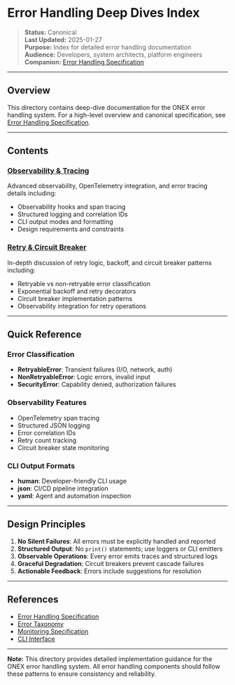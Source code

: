 <!-- === OmniNode:Metadata ===
metadata_version: 0.1.0
protocol_version: 1.1.0
owner: OmniNode Team
copyright: OmniNode Team
schema_version: 1.1.0
name: index.md
version: 1.0.0
uuid: b7ec0d3e-2f06-4c8c-b90a-f6b9515493e5
author: OmniNode Team
created_at: 2025-05-27T07:23:25.853385
last_modified_at: 2025-05-27T17:26:52.019866
description: Stamped by ONEX
state_contract: state_contract://default
lifecycle: active
hash: c89bef4f39058e4e5123e5ccc0ac41628f42fef98cead912aaead25679bbc0eb
entrypoint: python@index.md
runtime_language_hint: python>=3.11
namespace: onex.stamped.index
meta_type: tool
<!-- === /OmniNode:Metadata === -->


# Error Handling Deep Dives Index

> **Status:** Canonical  
> **Last Updated:** 2025-01-27  
> **Purpose:** Index for detailed error handling documentation  
> **Audience:** Developers, system architects, platform engineers  
> **Companion:** [Error Handling Specification](../error_handling.md)

---

## Overview

This directory contains deep-dive documentation for the ONEX error handling system. For a high-level overview and canonical specification, see [Error Handling Specification](../error_handling.md).

---

## Contents

### [Observability & Tracing](observability.md)
Advanced observability, OpenTelemetry integration, and error tracing details including:
- Observability hooks and span tracing
- Structured logging and correlation IDs
- CLI output modes and formatting
- Design requirements and constraints

### [Retry & Circuit Breaker](retry.md)
In-depth discussion of retry logic, backoff, and circuit breaker patterns including:
- Retryable vs non-retryable error classification
- Exponential backoff and retry decorators
- Circuit breaker implementation patterns
- Observability integration for retry operations

---

## Quick Reference

### Error Classification
- **RetryableError**: Transient failures (I/O, network, auth)
- **NonRetryableError**: Logic errors, invalid input
- **SecurityError**: Capability denied, authorization failures

### Observability Features
- OpenTelemetry span tracing
- Structured JSON logging
- Error correlation IDs
- Retry count tracking
- Circuit breaker state monitoring

### CLI Output Formats
- **human**: Developer-friendly CLI usage
- **json**: CI/CD pipeline integration
- **yaml**: Agent and automation inspection

---

## Design Principles

1. **No Silent Failures**: All errors must be explicitly handled and reported
2. **Structured Output**: No `print()` statements; use loggers or CLI emitters
3. **Observable Operations**: Every error emits traces and structured logs
4. **Graceful Degradation**: Circuit breakers prevent cascade failures
5. **Actionable Feedback**: Errors include suggestions for resolution

---

## References

- [Error Handling Specification](../error_handling.md)
- [Error Taxonomy](../error_taxonomy.md)
- [Monitoring Specification](../monitoring.md)
- [CLI Interface](../cli_interface.md)

---

**Note:** This directory provides detailed implementation guidance for the ONEX error handling system. All error handling components should follow these patterns to ensure consistency and reliability.
